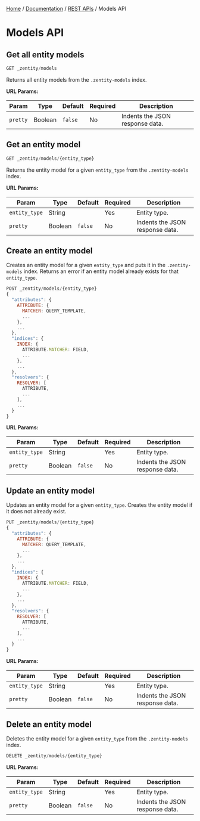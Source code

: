 [Home](/#/) / [Documentation](/#/docs) / [REST APIs](/#/docs/rest-apis) / Models API


# Models API


## Get all entity models

```javascript
GET _zentity/models
```

Returns all entity models from the `.zentity-models` index.

**URL Params:**

|Param|Type|Default|Required|Description|
|-----|----|-------|--------|-----------|
|`pretty`|Boolean|`false`|No|Indents the JSON response data.|


## Get an entity model

```javascript
GET _zentity/models/{entity_type}
```

Returns the entity model for a given `entity_type` from the `.zentity-models` index.

**URL Params:**

|Param|Type|Default|Required|Description|
|-----|----|-------|--------|-----------|
|`entity_type`|String| |Yes|Entity type.|
|`pretty`|Boolean|`false`|No|Indents the JSON response data.|


## Create an entity model

Creates an entity model for a given `entity_type` and puts it in the `.zentity-models` index.
Returns an error if an entity model already exists for that `entity_type`.

```javascript
POST _zentity/models/{entity_type}
{
  "attributes": {
    ATTRIBUTE: {
      MATCHER: QUERY_TEMPLATE,
      ...
    },
    ...
  },
  "indices": {
    INDEX: {
      ATTRIBUTE.MATCHER: FIELD,
      ...
    },
    ...
  },
  "resolvers": {
    RESOLVER: [
      ATTRIBUTE,
      ...
    ],
    ...
  }
}
```

**URL Params:**

|Param|Type|Default|Required|Description|
|-----|----|-------|--------|-----------|
|`entity_type`|String| |Yes|Entity type.|
|`pretty`|Boolean|`false`|No|Indents the JSON response data.|


## Update an entity model

Updates an entity model for a given `entity_type`.
Creates the entity model if it does not already exist.

```javascript
PUT _zentity/models/{entity_type}
{
  "attributes": {
    ATTRIBUTE: {
      MATCHER: QUERY_TEMPLATE,
      ...
    },
    ...
  },
  "indices": {
    INDEX: {
      ATTRIBUTE.MATCHER: FIELD,
      ...
    },
    ...
  },
  "resolvers": {
    RESOLVER: [
      ATTRIBUTE,
      ...
    ],
    ...
  }
}
```

**URL Params:**

|Param|Type|Default|Required|Description|
|-----|----|-------|--------|-----------|
|`entity_type`|String| |Yes|Entity type.|
|`pretty`|Boolean|`false`|No|Indents the JSON response data.|


## Delete an entity model

Deletes the entity model for a given `entity_type` from the `.zentity-models` index.

```javascript
DELETE _zentity/models/{entity_type}
```

**URL Params:**

|Param|Type|Default|Required|Description|
|-----|----|-------|--------|-----------|
|`entity_type`|String| |Yes|Entity type.|
|`pretty`|Boolean|`false`|No|Indents the JSON response data.|
